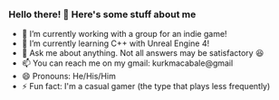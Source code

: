 ### Hello there! 👋 Here's some stuff about me 


- 🔭 I’m currently working with a group for an indie game!
- 🌱 I’m currently learning C++ with Unreal Engine 4!
- 💬 Ask me about anything. Not all answers may be satisfactory 😆
- 📫 You can reach me on my gmail: kurkmacabale@gmail
- 😄 Pronouns: He/His/Him
- ⚡ Fun fact: I'm a casual gamer (the type that plays less frequently)
